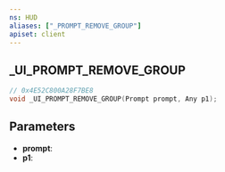 ```yaml
---
ns: HUD
aliases: ["_PROMPT_REMOVE_GROUP"]
apiset: client
---
```

## _UI_PROMPT_REMOVE_GROUP

```c
// 0x4E52C800A28F7BE8
void _UI_PROMPT_REMOVE_GROUP(Prompt prompt, Any p1);
```


## Parameters
* **prompt**:
* **p1**: